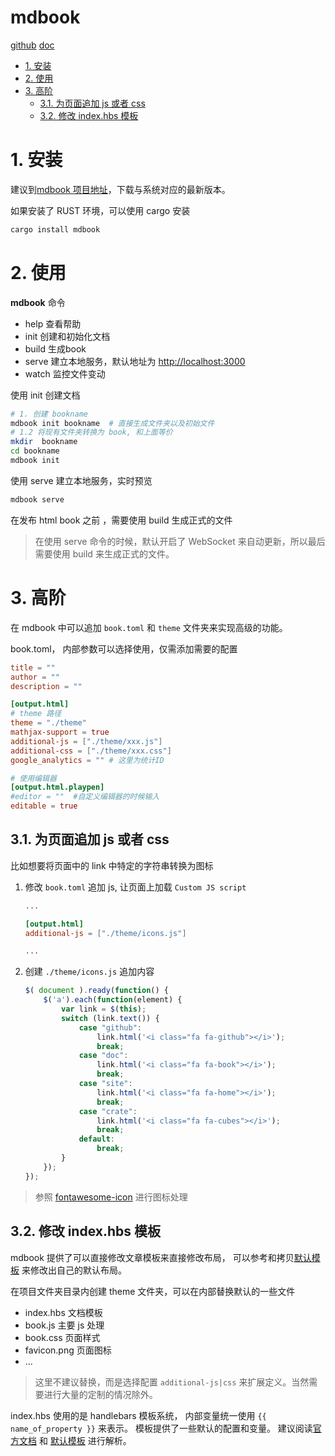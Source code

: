 mdbook
===========

[github](https://github.com/azerupi/mdBook) [doc](http://azerupi.github.io/mdBook/)

<!-- TOC -->

- [1. 安装](#1-安装)
- [2. 使用](#2-使用)
- [3. 高阶](#3-高阶)
    - [3.1. 为页面追加 js 或者 css](#31-为页面追加-js-或者-css)
    - [3.2. 修改 index.hbs 模板](#32-修改-indexhbs-模板)

<!-- /TOC -->

# 1. 安装

建议到[mdbook 项目地址](https://github.com/azerupi/mdBook/releases)，下载与系统对应的最新版本。

如果安装了 RUST 环境，可以使用 cargo 安装

```bash
cargo install mdbook
```

# 2. 使用

**mdbook** 命令

- help 查看帮助
- init 创建和初始化文档
- build 生成book
- serve 建立本地服务，默认地址为 <http://localhost:3000>
- watch 监控文件变动

使用 init 创建文档

```bash
# 1. 创建 bookname 
mdbook init bookname  # 直接生成文件夹以及初始文件
# 1.2 将现有文件夹转换为 book, 和上面等价
mkdir  bookname
cd bookname
mdbook init
```

使用 serve 建立本地服务，实时预览

```bash
mdbook serve
```

在发布 html book 之前 ，需要使用 build 生成正式的文件

> 在使用 serve 命令的时候，默认开启了 WebSocket 来自动更新，所以最后需要使用 build 来生成正式的文件。 


# 3. 高阶

在 mdbook 中可以追加 `book.toml` 和 `theme` 文件夹来实现高级的功能。

book.toml， 内部参数可以选择使用，仅需添加需要的配置

```toml
title = ""
author = ""
description = ""

[output.html]
# theme 路径
theme = "./theme"
mathjax-support = true
additional-js = ["./theme/xxx.js"]
additional-css = ["./theme/xxx.css"]
google_analytics = "" # 这里为统计ID

# 使用编辑器
[output.html.playpen]
#editor = ""  #自定义编辑器的时候输入
editable = true 

```

## 3.1. 为页面追加 js 或者 css

比如想要将页面中的 link 中特定的字符串转换为图标

1. 修改 `book.toml` 追加 js, 让页面上加载 ` Custom JS script `

    ```toml
    ...

    [output.html]
    additional-js = ["./theme/icons.js"]

    ...
    ```

2. 创建 `./theme/icons.js` 追加内容

    ```js
    $( document ).ready(function() {
        $('a').each(function(element) {
            var link = $(this);
            switch (link.text()) {
                case "github":
                    link.html('<i class="fa fa-github"></i>');
                    break;
                case "doc":
                    link.html('<i class="fa fa-book"></i>');
                    break;
                case "site":
                    link.html('<i class="fa fa-home"></i>');
                    break;
                case "crate":
                    link.html('<i class="fa fa-cubes"></i>');
                    break;
                default:
                    break;
            }
        });
    });
    ```

>  参照 [fontawesome-icon](http://fontawesome.io/icons/) 进行图标处理

## 3.2. 修改 index.hbs 模板

mdbook 提供了可以直接修改文章模板来直接修改布局， 可以参考和拷贝[默认模板](https://github.com/azerupi/mdBook/blob/master/src/theme/index.hbs) 来修改出自己的默认布局。

在项目文件夹目录内创建 theme 文件夹，可以在内部替换默认的一些文件

- index.hbs  文档模板
- book.js  主要 js 处理
- book.css 页面样式
- favicon.png 页面图标
- ...

> 这里不建议替换，而是选择配置 `additional-js|css` 来扩展定义。当然需要进行大量的定制的情况除外。

index.hbs 使用的是 handlebars 模板系统， 内部变量统一使用 `{{ name_of_property }}` 来表示。
模板提供了一些默认的配置和变量。  建议阅读[官方文档](http://azerupi.github.io/mdBook/format/theme/index-hbs.html) 和 [默认模板](https://github.com/azerupi/mdBook/blob/master/src/theme/index.hbs) 进行解析。
